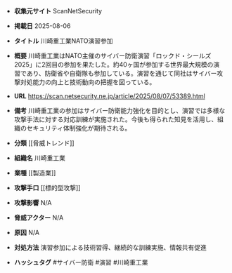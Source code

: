 - **収集元サイト**
ScanNetSecurity

- **掲載日**
2025-08-06

- **タイトル**
川崎重工業NATO演習参加

- **概要**
川崎重工業はNATO主催のサイバー防衛演習「ロックド・シールズ2025」に2回目の参加を果たした。約40ヶ国が参加する世界最大規模の演習であり、防衛省や自衛隊も参加している。演習を通じて同社はサイバー攻撃対処能力の向上と技術動向の把握を図っている。

- **URL**
https://scan.netsecurity.ne.jp/article/2025/08/07/53389.html

- **備考**
川崎重工業の参加はサイバー防衛能力強化を目的とし、演習では多様な攻撃手法に対する対応訓練が実施された。今後も得られた知見を活用し、組織のセキュリティ体制強化が期待される。

- **分類**
[[脅威トレンド]]

- **組織名**
川崎重工業

- **業種**
[[製造業]]

- **攻撃手口**
[[標的型攻撃]]

- **攻撃影響**
N/A

- **脅威アクター**
N/A

- **原因**
N/A

- **対処方法**
演習参加による技術習得、継続的な訓練実施、情報共有促進

- **ハッシュタグ**
#サイバー防衛 #演習 #川崎重工業

